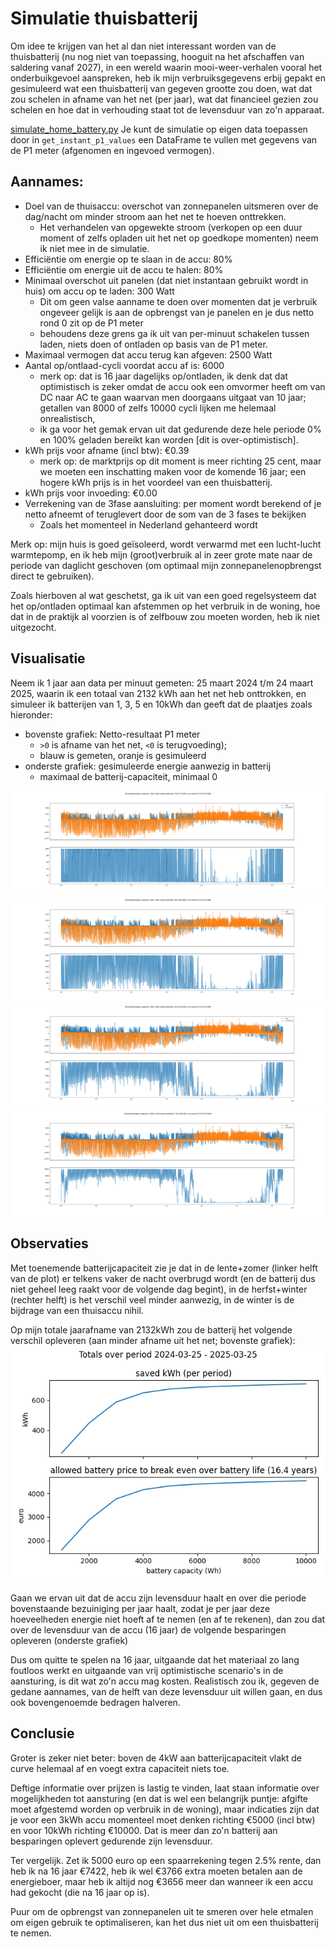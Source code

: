 # Simulatie thuisbatterij

Om idee te krijgen van het al dan niet interessant worden van de thuisbatterij (nu nog niet van toepassing, hooguit na het afschaffen van saldering vanaf 2027), in een wereld waarin mooi-weer-verhalen vooral het onderbuikgevoel aanspreken, heb ik mijn verbruiksgegevens erbij gepakt en gesimuleerd wat een thuisbatterij van gegeven grootte zou doen, wat dat zou schelen in afname van het net (per jaar), wat dat financieel gezien zou schelen en hoe dat in verhouding staat tot de levensduur van zo'n apparaat.

[simulate_home_battery.py](simulate_home_battery.py)
Je kunt de simulatie op eigen data toepassen door in `get_instant_p1_values` een DataFrame te vullen met gegevens van de P1 meter (afgenomen en ingevoed vermogen).


## Aannames:
- Doel van de thuisaccu: overschot van zonnepanelen uitsmeren over de dag/nacht om minder stroom aan het net te hoeven onttrekken. 
  - Het verhandelen van opgewekte stroom (verkopen op een duur moment of zelfs opladen uit het net op goedkope momenten) neem ik niet mee in de simulatie.
- Efficiëntie om energie op te slaan in de accu: 80%
- Efficiëntie om energie uit de accu te halen: 80%
- Minimaal overschot uit panelen (dat niet instantaan gebruikt wordt in huis) om accu op te laden: 300 Watt 
  - Dit om geen valse aanname te doen over momenten dat je verbruik ongeveer gelijk is aan de opbrengst van je panelen en je dus netto rond 0 zit op de P1 meter
  - behoudens deze grens ga ik uit van per-minuut schakelen tussen laden, niets doen of ontladen op basis van de P1 meter.
- Maximaal vermogen dat accu terug kan afgeven: 2500 Watt
- Aantal op/ontlaad-cycli voordat accu af is: 6000    
  - merk op: dat is 16 jaar dagelijks op/ontladen, ik denk dat dat optimistisch is zeker omdat de accu ook een omvormer heeft om van DC naar AC te gaan waarvan men doorgaans uitgaat van 10 jaar; getallen van 8000 of zelfs 10000 cycli lijken me helemaal onrealistisch, 
  - ik ga voor het gemak ervan uit dat gedurende deze hele periode 0% en 100% geladen bereikt kan worden [dit is over-optimistisch].
- kWh prijs voor afname (incl btw): €0.39  
  - merk op: de marktprijs op dit moment is meer richting 25 cent, maar we moeten een inschatting maken voor de komende 16 jaar; een hogere kWh prijs is in het voordeel van een thuisbatterij.
- kWh prijs voor invoeding: €0.00
- Verrekening van de 3fase aansluiting: per moment wordt berekend of je netto afneemt of teruglevert door de som van de 3 fases te bekijken 
  - Zoals het momenteel in Nederland gehanteerd wordt


Merk op: mijn huis is goed geïsoleerd, wordt verwarmd met een lucht-lucht warmtepomp, en ik heb mijn (groot)verbruik al in zeer grote mate naar de periode van daglicht geschoven (om optimaal mijn zonnepanelenopbrengst direct te gebruiken). 

Zoals hierboven al wat geschetst, ga ik uit van een goed regelsysteem dat het op/ontladen optimaal kan afstemmen op het verbruik in de woning, hoe dat in de praktijk al voorzien is of zelfbouw zou moeten worden, heb ik niet uitgezocht.


## Visualisatie

Neem ik 1 jaar aan data per minuut gemeten: 25 maart 2024 t/m 24 maart 2025, waarin ik een totaal van 2132 kWh aan het net heb onttrokken, en simuleer ik batterijen van 1, 3, 5 en 10kWh dan geeft dat de plaatjes zoals hieronder:

- bovenste grafiek: Netto-resultaat P1 meter
  - `>0` is afname van het net, `<0` is terugvoeding); 
  - blauw is gemeten, oranje is gesimuleerd
- onderste grafiek: gesimuleerde energie aanwezig in batterij 
  - maximaal de batterij-capaciteit, minimaal 0

![simulate_battery_1000.png](results/simulate_battery_1000.png)
![simulate_battery_3000.png](results/simulate_battery_3000.png)
![simulate_battery_5000.png](results/simulate_battery_5000.png)
![simulate_battery_10000.png](results/simulate_battery_10000.png)


## Observaties
Met toenemende batterijcapaciteit zie je dat in de lente+zomer (linker helft van de plot) er telkens vaker de nacht overbrugd wordt (en de batterij dus niet geheel leeg raakt voor de volgende dag begint), in de herfst+winter (rechter helft) is het verschil veel minder aanwezig, in de winter is de bijdrage van een thuisaccu nihil.

Op mijn totale jaarafname van 2132kWh zou de batterij het volgende verschil opleveren (aan minder afname uit het net; bovenste grafiek):
![simulate_battery_totals.png](results/simulate_battery_totals.png)

Gaan we ervan uit dat de accu zijn levensduur haalt en over die periode bovenstaande bezuiniging per jaar haalt, zodat je per jaar deze hoeveelheden energie niet hoeft af te nemen (en af te rekenen), dan zou dat over de levensduur van de accu (16 jaar) de volgende besparingen opleveren (onderste grafiek)

Dus om quitte te spelen na 16 jaar, uitgaande dat het materiaal zo lang foutloos werkt en uitgaande van vrij optimistische scenario's in de aansturing, is dit wat zo'n accu mag kosten. Realistisch zou ik, gegeven de gedane aannames, van de helft van deze levensduur uit willen gaan, en dus ook bovengenoemde bedragen halveren.


## Conclusie
Groter is zeker niet beter: boven de 4kW aan batterijcapaciteit vlakt de curve helemaal af en voegt extra capaciteit niets toe.

Deftige informatie over prijzen is lastig te vinden, laat staan informatie over mogelijkheden tot aansturing (en dat is wel een belangrijk puntje: afgifte moet afgestemd worden op verbruik in de woning), maar indicaties zijn dat je voor een 3kWh accu  momenteel moet denken richting €5000 (incl btw) en voor 10kWh richting €10000. Dat is meer dan zo'n batterij aan besparingen oplevert gedurende zijn levensduur.

Ter vergelijk. Zet ik 5000 euro op een spaarrekening tegen 2.5% rente, dan heb ik na 16 jaar €7422, heb ik wel €3766 extra moeten betalen aan de energieboer, maar heb ik altijd nog €3656 meer dan wanneer ik een accu had gekocht (die na 16 jaar op is).

Puur om de opbrengst van zonnepanelen uit te smeren over hele etmalen om eigen gebruik te optimaliseren, kan het dus niet uit om een thuisbatterij te nemen. 
